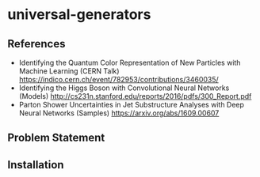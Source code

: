 # universal-generators

## References
- Identifying the Quantum Color Representation of New Particles with Machine Learning (CERN Talk)
  https://indico.cern.ch/event/782953/contributions/3460035/
- Identifying the Higgs Boson with Convolutional Neural Networks (Models)
  http://cs231n.stanford.edu/reports/2016/pdfs/300_Report.pdf
- Parton Shower Uncertainties in Jet Substructure Analyses with Deep Neural Networks (Samples)
  https://arxiv.org/abs/1609.00607


## Problem Statement

## Installation
